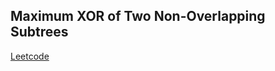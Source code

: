 ## Maximum XOR of Two Non-Overlapping Subtrees
[Leetcode](https://leetcode.com/problems/maximum-xor-of-two-non-overlapping-subtrees)
